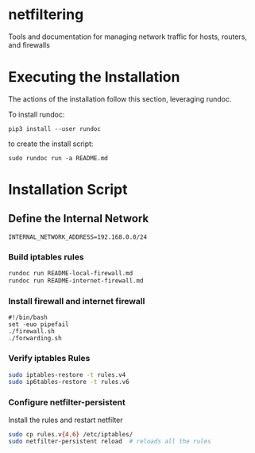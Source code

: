 # netfiltering
Tools and documentation for managing network traffic for hosts, routers, and firewalls

# Executing the Installation

The actions of the installation follow this section, leveraging rundoc.

To install rundoc:
```
pip3 install --user rundoc
```

to create the install script:
```
sudo rundoc run -a README.md
```

# Installation Script

## Define the Internal Network
```env
INTERNAL_NETWORK_ADDRESS=192.168.0.0/24
```

### Build iptables rules
```bash
rundoc run README-local-firewall.md
rundoc run README-internet-firewall.md
```

### Install firewall and internet firewall
```create-file:install.sh:744
#!/bin/bash
set -euo pipefail
./firewall.sh
./forwarding.sh
```

### Verify iptables Rules
```append-file:install.sh
sudo iptables-restore -t rules.v4
sudo ip6tables-restore -t rules.v6
```

### Configure netfilter-persistent
Install the rules and restart netfilter
```append-file:install.sh
sudo cp rules.v{4,6} /etc/iptables/
sudo netfilter-persistent reload  # reloads all the rules
```
